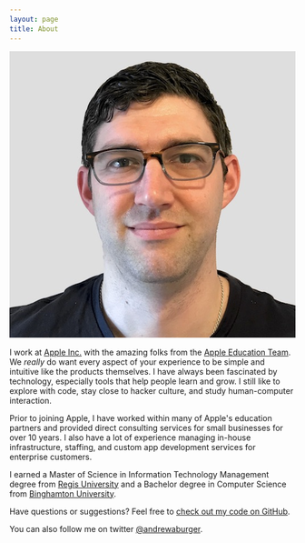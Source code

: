 ```yaml
---
layout: page
title: About
---
```


![This is a photo of me.](/assets/photo-about_me.jpg)

I work at [Apple Inc.](https://www.apple.com) with the amazing folks from the [Apple Education Team](https://www.apple.com/education/). We *really* do want every aspect of your experience to be simple and intuitive like the products themselves. I have always been fascinated by technology, especially tools that help people learn and grow. I still like to explore with code, stay close to hacker culture, and study human-computer interaction.

Prior to joining Apple, I have worked within many of Apple's education partners and provided direct consulting services for small businesses for over 10 years.  I also have a lot of experience managing in-house infrastructure, staffing, and custom app development services for enterprise customers.

I earned a Master of Science in Information Technology Management degree from [Regis University](https://www.regis.edu) and a Bachelor degree in Computer Science from [Binghamton University](https://www.binghamton.edu).  

Have questions or suggestions? Feel free to [check out my code on GitHub](https://github.com/andrewburger).

You can also follow me on twitter [@andrewaburger](https://twitter.com/andrewaburger).
